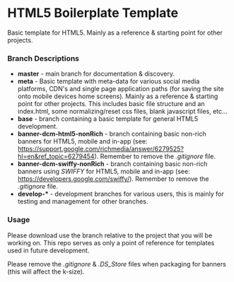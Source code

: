 # HTML5 Boilerplate Template

Basic template for HTML5. Mainly as a reference &amp; starting point for other projects.

### Branch Descriptions

- __master__ - main branch for documentation & discovery.
- __meta__ - Basic template with meta-data for various social media platforms, CDN's and single page application paths (for saving the site onto mobile devices home screens). Mainly as a reference & starting point for other projects. This includes basic file structure and an index.html, some normalizing/reset css files, blank javascript files, etc...
- __base__ - branch containing a basic template for general HTML5 development.
- __banner-dcm-html5-nonRich__ - branch containing basic non-rich banners for HTML5, mobile and in-app (see: https://support.google.com/richmedia/answer/6279525?hl=en&ref_topic=6279454). Remember to remove the *.gitignore* file.
- __banner-dcm-swiffy-nonRich__ - branch containing basic non-rich banners using *SWIFFY* for HTML5, mobile and in-app (see: https://developers.google.com/swiffy/). Remember to remove the *.gitignore* file.
- __develop-*__ - development branches for various users, this is mainly for testing and management for other branches.

### Usage
Please download use the branch relative to the project that you will be working on. This repo serves as only a point of reference for templates used in future development. 

Please remove the *.gitignore* & *.DS_Store* files when packaging for banners (this will affect the k-size).
